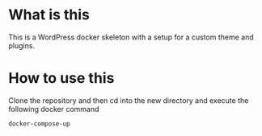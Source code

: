 # What is this

This is a WordPress docker skeleton with a setup for a custom theme and plugins.

# How to use this

Clone the repository and then cd into the new directory and execute the following docker command

    docker-compose-up

